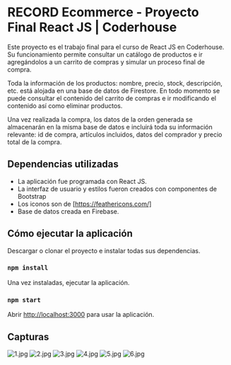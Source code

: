 # RECORD Ecommerce - Proyecto Final React JS | Coderhouse

Este proyecto es el trabajo final para el curso de React JS en Coderhouse. Su funcionamiento permite consultar un catálogo de productos e ir agregándolos a un carrito de compras y simular un proceso final de compra. 

Toda la información de los productos: nombre, precio, stock, descripción, etc. está alojada en una base de datos de Firestore. En todo momento se puede consultar el contenido del carrito de compras e ir modificando el contenido así como eliminar productos.

Una vez realizada la compra, los datos de la orden generada se almacenarán en la misma base de datos e incluirá toda su información relevante: id de compra, artículos incluidos, datos del comprador y precio total de la compra.

## Dependencias utilizadas
- La aplicación fue programada con React JS.
- La interfaz de usuario y estilos fueron creados con componentes de Bootstrap
- Los iconos son de [https://feathericons.com/]
- Base de datos creada en Firebase.

## Cómo ejecutar la aplicación
Descargar o clonar el proyecto e instalar todas sus dependencias.
### `npm install`

Una vez instaladas, ejecutar la aplicación.
### `npm start`

Abrir [http://localhost:3000](http://localhost:3000) para usar la aplicación.

## Capturas
![1.jpg](/capturas/1.jpg)
![2.jpg](/capturas/2.jpg)
![3.jpg](/capturas/3.jpg)
![4.jpg](/capturas/4.jpg)
![5.jpg](/capturas/5.jpg)
![6.jpg](/capturas/6.jpg)

